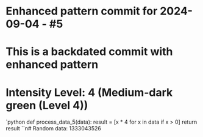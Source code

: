 ﻿# Enhanced pattern commit for 2024-09-04 - #5
# This is a backdated commit with enhanced pattern
# Intensity Level: 4 (Medium-dark green (Level 4))
`python
def process_data_5(data):
    result = [x * 4 for x in data if x > 0]
    return result
``n# Random data: 1333043526

